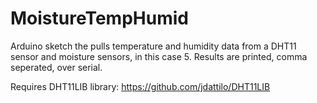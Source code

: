 # MoistureTempHumid
Arduino sketch the pulls temperature and humidity data from a DHT11 sensor and moisture sensors, in this case 5. Results are printed, comma seperated, over serial.

Requires DHT11LIB library: https://github.com/jdattilo/DHT11LIB
